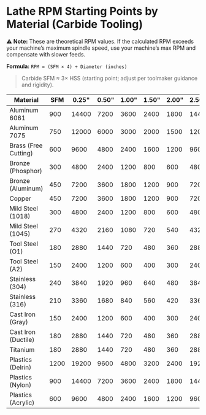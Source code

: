 # Lathe RPM Starting Points by Material (Carbide Tooling)

⚠ **Note:** These are theoretical RPM values. If the calculated RPM exceeds your machine’s maximum spindle speed, use your machine’s max RPM and compensate with slower feeds.

**Formula:** `RPM = (SFM × 4) ÷ Diameter (inches)`

> Carbide SFM ≈ 3× HSS (starting point; adjust per toolmaker guidance and rigidity).

| Material | SFM | 0.25" | 0.50" | 1.00" | 1.50" | 2.00" | 2.50" | 3.00" |
|----------|-----|-------|-------|-------|-------|-------|-------|-------|
| Aluminum 6061 | 900 | 14400 | 7200 | 3600 | 2400 | 1800 | 1440 | 1200 |
| Aluminum 7075 | 750 | 12000 | 6000 | 3000 | 2000 | 1500 | 1200 | 1000 |
| Brass (Free Cutting) | 600 | 9600 | 4800 | 2400 | 1600 | 1200 | 960 | 800 |
| Bronze (Phosphor) | 300 | 4800 | 2400 | 1200 | 800 | 600 | 480 | 400 |
| Bronze (Aluminum) | 450 | 7200 | 3600 | 1800 | 1200 | 900 | 720 | 600 |
| Copper | 450 | 7200 | 3600 | 1800 | 1200 | 900 | 720 | 600 |
| Mild Steel (1018) | 300 | 4800 | 2400 | 1200 | 800 | 600 | 480 | 400 |
| Mild Steel (1045) | 270 | 4320 | 2160 | 1080 | 720 | 540 | 432 | 360 |
| Tool Steel (O1) | 180 | 2880 | 1440 | 720 | 480 | 360 | 288 | 240 |
| Tool Steel (A2) | 150 | 2400 | 1200 | 600 | 400 | 300 | 240 | 200 |
| Stainless (304) | 240 | 3840 | 1920 | 960 | 640 | 480 | 384 | 320 |
| Stainless (316) | 210 | 3360 | 1680 | 840 | 560 | 420 | 336 | 280 |
| Cast Iron (Gray) | 150 | 2400 | 1200 | 600 | 400 | 300 | 240 | 200 |
| Cast Iron (Ductile) | 180 | 2880 | 1440 | 720 | 480 | 360 | 288 | 240 |
| Titanium | 180 | 2880 | 1440 | 720 | 480 | 360 | 288 | 240 |
| Plastics (Delrin) | 1200 | 19200 | 9600 | 4800 | 3200 | 2400 | 1920 | 1600 |
| Plastics (Nylon) | 900 | 14400 | 7200 | 3600 | 2400 | 1800 | 1440 | 1200 |
| Plastics (Acrylic) | 600 | 9600 | 4800 | 2400 | 1600 | 1200 | 960 | 800 |